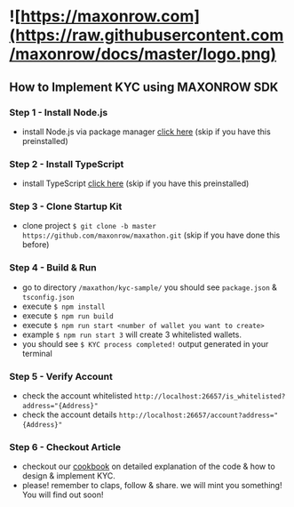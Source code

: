 # ![https://maxonrow.com](https://raw.githubusercontent.com/maxonrow/docs/master/logo.png)

## How to Implement KYC using MAXONROW SDK

### Step 1 - Install Node.js

- install Node.js via package manager [click here](https://nodejs.org/en/download/package-manager/) (skip if you have this preinstalled)

### Step 2 - Install TypeScript

- install TypeScript [click here](https://www.typescriptlang.org/index.html#download-links) (skip if you have this preinstalled)

### Step 3 - Clone Startup Kit

- clone project `$ git clone -b master https://github.com/maxonrow/maxathon.git` (skip if you have done this before)

### Step 4 - Build & Run

- go to directory `/maxathon/kyc-sample/` you should see `package.json` & `tsconfig.json`
- execute `$ npm install`
- execute `$ npm run build`
- execute `$ npm run start <number of wallet you want to create>`
- example `$ npm run start 3` will create 3 whitelisted wallets.
- you should see `$ KYC process completed!` output generated in your terminal

### Step 5 - Verify Account 
 
- check the account whitelisted `http://localhost:26657/is_whitelisted?address="{Address}"`
- check the account details     `http://localhost:26657/account?address="{Address}"`

### Step 6 - Checkout Article

- checkout our [cookbook](https://medium.com/maxonrow/kyc-in-the-maxonrow-blockchain-3c70d84159ee) on detailed explanation of the code & how to design & implement KYC.
- please! remember to claps, follow & share. we will mint you something! You will find out soon!
